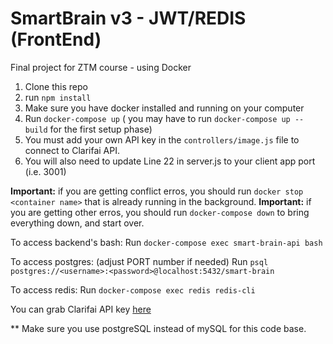 # SmartBrain v3 - JWT/REDIS (FrontEnd)
Final project for ZTM course - using Docker

1. Clone this repo
2. run `npm install`
3. Make sure you have docker installed and running on your computer
4. Run `docker-compose up` ( you may have to run `docker-compose up --build` for the first setup phase)
4. You must add your own API key in the `controllers/image.js` file to connect to Clarifai API.
5. You will also need to update Line 22 in server.js to your client app port (i.e. 3001)

**Important:** if you are getting conflict erros, you should run `docker stop <container name>` that is already running in the background.
**Important:** if you are getting other erros, you should run `docker-compose down` to bring everything down, and start over.

To access backend's bash:
Run `docker-compose exec smart-brain-api bash`

To access postgres: (adjust PORT number if needed)
Run  `psql postgres://<username>:<password>@localhost:5432/smart-brain`

To access redis:
Run `docker-compose exec redis redis-cli`

You can grab Clarifai API key [here](https://www.clarifai.com/)

** Make sure you use postgreSQL instead of mySQL for this code base.
